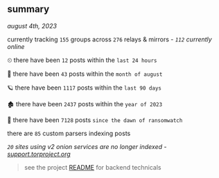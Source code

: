 
## summary
_august 4th, 2023_

currently tracking `155` groups across `276` relays & mirrors - _`112` currently online_

⏲ there have been `12` posts within the `last 24 hours`

🦈 there have been `43` posts within the `month of august`

🪐 there have been `1117` posts within the `last 90 days`

🏚 there have been `2437` posts within the `year of 2023`

🦕 there have been `7128` posts `since the dawn of ransomwatch`

there are `85` custom parsers indexing posts

_`20` sites using v2 onion services are no longer indexed - [support.torproject.org](https://support.torproject.org/onionservices/v2-deprecation/)_

> see the project [README](https://github.com/joshhighet/ransomwatch#ransomwatch--) for backend technicals
